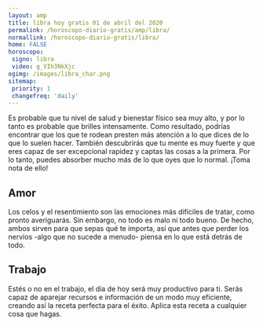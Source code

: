 ```yaml
---
layout: amp
title: libra hoy gratis 01 de abril del 2020 
permalink: /horoscopo-diario-gratis/amp/libra/
normallink: /horoscopo-diario-gratis/libra/
home: FALSE
horoscopo:
 signo: libra
 video: g_VIh3NkXjc
ogimg: /images/libra_char.png
sitemap:
 priority: 1
 changefreq: 'daily'
---
```



Es probable que tu nivel de salud y bienestar físico sea muy alto, y por lo tanto es probable que brilles intensamente. Como resultado, podrías encontrar que los que te rodean presten más atención a lo que dices de lo que lo suelen hacer. También descubrirás que tu mente es muy fuerte y que eres capaz de ser excepcional rapidez y captas las cosas a la primera. Por lo tanto, puedes absorber mucho más de lo que oyes que lo normal. ¡Toma nota de ello!

## Amor

Los celos y el resentimiento son las emociones más difíciles de tratar, como pronto averiguarás. Sin embargo, no todo es malo ni todo bueno. De hecho, ambos sirven para que sepas qué te importa, así que antes que perder los nervios -algo que no sucede a menudo- piensa en lo que está detrás de todo.

## Trabajo

Estés o no en el trabajo, el día de hoy será muy productivo para ti. Serás capaz de aparejar recursos e información de un modo muy eficiente, creando así la receta perfecta para el éxito. Aplica esta receta a cualquier cosa que hagas.